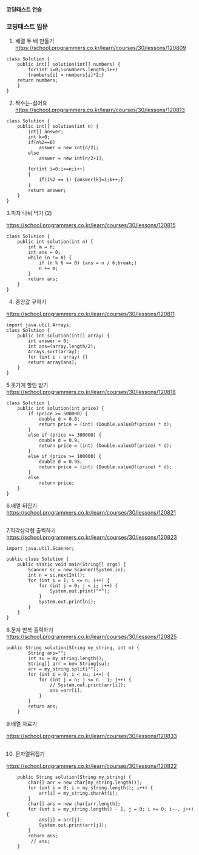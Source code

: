 #### 코딩테스트 연습
### 코딩테스트 입문


1. 배열 두 배 만들기
https://school.programmers.co.kr/learn/courses/30/lessons/120809

```
class Solution {
    public int[] solution(int[] numbers) {
        for(int i=0;i<numbers.length;i++)
        {numbers[i] = numbers[i]*2;}
    return numbers;
    }
}
```

2. 짝수는-싫어요
https://school.programmers.co.kr/learn/courses/30/lessons/120813
```
class Solution {
    public int[] solution(int n) {
        int[] answer;
        int k=0;
        if(n%2==0) 
            answer = new int[n/2];
        else 
            answer = new int[n/2+1];
        
        for(int i=0;i<=n;i++)
        { 
            if(i%2 == 1) {answer[k]=i;k++;}          
        }
        return answer;     
    }       
}

```


3.피자 나눠 먹기 (2) 

https://school.programmers.co.kr/learn/courses/30/lessons/120815
```
class Solution {
    public int solution(int n) {
        int m = n;
        int ans = 0;
        while (n != 0) {
            if (n % 6 == 0) {ans = n / 6;break;}
            n += m;
        }
        return ans;
    }
}    

```


4. 중앙값 구하기

https://school.programmers.co.kr/learn/courses/30/lessons/120811
```
import java.util.Arrays;
class Solution {
    public int solution(int[] array) {
        int answer = 0;
        int ans=(array.length/2);
        Arrays.sort(array);
        for (int i : array) {}
        return array[ans];        
    }
}
```


5.옷가게 할인 받기
https://school.programmers.co.kr/learn/courses/30/lessons/120818

```
class Solution {
    public int solution(int price) {
        if (price >= 500000) {
            double d = 0.8; 
            return price = (int) (Double.valueOf(price) * d);
        }         
        else if (price >= 300000) {
            double d = 0.9; 
            return price = (int) (Double.valueOf(price) * d);
        }        
        else if (price >= 100000) {
            double d = 0.95; 
            return price = (int) (Double.valueOf(price) * d);
        } 
        else
            return price;
    }
}
```


6.배열 뒤집기
https://school.programmers.co.kr/learn/courses/30/lessons/120821

```

```


7.직각삼각형 출력하기
https://school.programmers.co.kr/learn/courses/30/lessons/120823

```
import java.util.Scanner;

public class Solution {
    public static void main(String[] args) {
        Scanner sc = new Scanner(System.in);
        int n = sc.nextInt();
        for (int i = 1; i <= n; i++) {
            for (int j = 0; j < i; j++) {
                System.out.print("*");
            }
            System.out.println();
        }
    }
}
```


8.문자 반복 출력하기
https://school.programmers.co.kr/learn/courses/30/lessons/120825

```
public String solution(String my_string, int n) {
        String ans="";
        int su = my_string.length();
        String[] arr = new String[su];
        arr = my_string.split("");
        for (int i = 0; i < su; i++) {
            for (int j = n; j <= n - 1; j++) {
                // System.out.print(arr[i]);
                ans =arr[i];
            }          
        }
        return ans;
    }

```


9.배열 자르기

https://school.programmers.co.kr/learn/courses/30/lessons/120833
```

```


10. 문자열뒤집기

https://school.programmers.co.kr/learn/courses/30/lessons/120822
```
    public String solution(String my_string) {
        char[] arr = new char[my_string.length()];
        for (int i = 0; i < my_string.length(); i++) {
            arr[i] = my_string.charAt(i);
        }
        char[] ans = new char[arr.length];        
        for (int i = my_string.length() - 1, j = 0; i >= 0; i--, j++) {
            ans[i] = arr[j];
            System.out.print(arr[j]);
        }
        return ans;
         // ans;
    }
```
